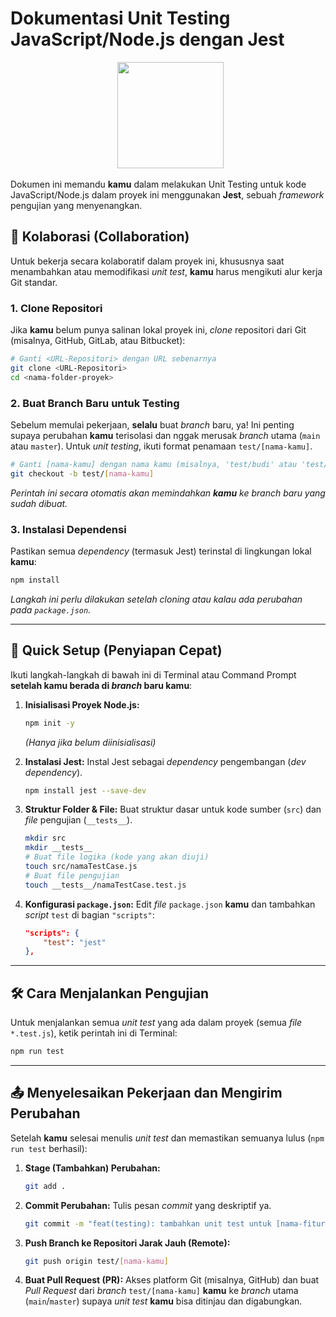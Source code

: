 # Dokumentasi Unit Testing JavaScript/Node.js dengan Jest

<div style="text-align: center; margin: 10px 0;">   <img height="170" src="https://icon.icepanel.io/Technology/svg/Jest.svg" /> </div>

Dokumen ini memandu **kamu** dalam melakukan Unit Testing untuk kode JavaScript/Node.js dalam proyek ini menggunakan **Jest**, sebuah *framework* pengujian yang menyenangkan.

## 🤝 Kolaborasi (Collaboration)

Untuk bekerja secara kolaboratif dalam proyek ini, khususnya saat menambahkan atau memodifikasi *unit test*, **kamu** harus mengikuti alur kerja Git standar.

### 1\. **Clone Repositori**

Jika **kamu** belum punya salinan lokal proyek ini, *clone* repositori dari Git (misalnya, GitHub, GitLab, atau Bitbucket):

```bash
# Ganti <URL-Repositori> dengan URL sebenarnya
git clone <URL-Repositori> 
cd <nama-folder-proyek>
```

### 2\. **Buat Branch Baru untuk Testing**

Sebelum memulai pekerjaan, **selalu** buat *branch* baru, ya\! Ini penting supaya perubahan **kamu** terisolasi dan nggak merusak *branch* utama (`main` atau `master`). Untuk *unit testing*, ikuti format penamaan `test/[nama-kamu]`.

```bash
# Ganti [nama-kamu] dengan nama kamu (misalnya, 'test/budi' atau 'test/farah')
git checkout -b test/[nama-kamu] 
```

*Perintah ini secara otomatis akan memindahkan **kamu** ke branch baru yang sudah dibuat.*

### 3\. **Instalasi Dependensi**

Pastikan semua *dependency* (termasuk Jest) terinstal di lingkungan lokal **kamu**:

```bash
npm install
```

*Langkah ini perlu dilakukan setelah cloning atau kalau ada perubahan pada `package.json`.*

-----

## 🚀 Quick Setup (Penyiapan Cepat)

Ikuti langkah-langkah di bawah ini di Terminal atau Command Prompt **setelah kamu berada di *branch* baru kamu**:

1.  **Inisialisasi Proyek Node.js:**

    ```bash
    npm init -y
    ```

    *(Hanya jika belum diinisialisasi)*

2.  **Instalasi Jest:**
    Instal Jest sebagai *dependency* pengembangan (*dev dependency*).

    ```bash
    npm install jest --save-dev
    ```

3.  **Struktur Folder & File:**
    Buat struktur dasar untuk kode sumber (`src`) dan *file* pengujian (`__tests__`).

    ```bash
    mkdir src
    mkdir __tests__
    # Buat file logika (kode yang akan diuji)
    touch src/namaTestCase.js 
    # Buat file pengujian
    touch __tests__/namaTestCase.test.js 
    ```

4.  **Konfigurasi `package.json`:**
    Edit *file* `package.json` **kamu** dan tambahkan *script* `test` di bagian `"scripts"`:

    ```json
    "scripts": {
        "test": "jest"
    },
    ```

-----

## 🛠️ Cara Menjalankan Pengujian

Untuk menjalankan semua *unit test* yang ada dalam proyek (semua *file* `*.test.js`), ketik perintah ini di Terminal:

```bash
npm run test
```

-----

## 📤 Menyelesaikan Pekerjaan dan Mengirim Perubahan

Setelah **kamu** selesai menulis *unit test* dan memastikan semuanya lulus (`npm run test` berhasil):

1.  **Stage (Tambahkan) Perubahan:**

    ```bash
    git add .
    ```

2.  **Commit Perubahan:**
    Tulis pesan *commit* yang deskriptif ya.

    ```bash
    git commit -m "feat(testing): tambahkan unit test untuk [nama-fitur]"
    ```

3.  **Push Branch ke Repositori Jarak Jauh (Remote):**

    ```bash
    git push origin test/[nama-kamu]
    ```

4.  **Buat Pull Request (PR):**
    Akses platform Git (misalnya, GitHub) dan buat *Pull Request* dari *branch* `test/[nama-kamu]` **kamu** ke *branch* utama (`main`/`master`) supaya *unit test* **kamu** bisa ditinjau dan digabungkan.
